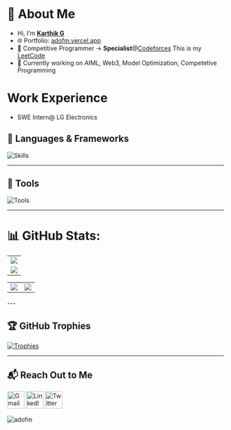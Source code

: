 # 👋 About Me  
- Hi, I’m [**Karthik G**](https://github.com/adofm)  
- 🌐 Portfolio: [adofm.vercel.app](https://adofm.vercel.app)    
- 👾 Competitive Programmer -> **Specialist**@[Codeforces](https://codeforces.com/profile/jrgk) This is my [LeetCode](https://leetcode.com/adofm)  
- 🧠 Currently working on AIML, Web3, Model Optimization, Competetive Programming 

# Work Experience 
- SWE Intern@ LG Electronics 

## 🧠 Languages & Frameworks  
![Skills](https://skillicons.dev/icons?i=c,cpp,py,java,js,ts,html,css,react,next,go,solidity,express,nodejs,postgres,mysql,tailwind,materialui,nginx,regex,bash,pytorch,aws)

---

## 🧰 Tools  
![Tools](https://skillicons.dev/icons?i=git,github,gitlab,linux,windows,apple,arduino,raspberrypi,vscode,visualstudio,firebase,postman,npm,redis,stackoverflow,githubactions,discord)

---
# 📊 GitHub Stats:
<table>
  <tr>
    <td>
      <img src="https://github-readme-streak-stats.herokuapp.com?user=adofm&theme=neon-palenight&hide_border=true&card_width=705">
     </td>
   </tr>
  <tr>
    <td>
      <img src="http://github-profile-summary-cards.vercel.app/api/cards/profile-details?username=adofm&theme=2077">
     </td>
   </tr>
</table><table>
  <tr>
    <td><img src="http://github-profile-summary-cards.vercel.app/api/cards/stats?username=adofm&theme=aura_dark"></td>
    <td><img src="http://github-profile-summary-cards.vercel.app/api/cards/most-commit-language?username=adofm&theme=aura_dark"></td>
  </tr>
</table>
---

## 🏆 GitHub Trophies  
[![Trophies](https://github-profile-trophy.vercel.app/?username=adofm&theme=darkhub&no-frame=true&title=Stars,Commits,Followers,Repositories,PullRequest,Issues)](https://github.com/ryo-ma/github-profile-trophy)

---

## 📬 Reach Out to Me  
<a href="mailto:karthik.maniam008@gmail.com"><img src="https://i.ibb.co/vD0fmh5/iconizer-icons8-gmail.png" alt="Gmail" height="40"></a>
<a href="https://www.linkedin.com/in/adofm/"><img src="https://skillicons.dev/icons?i=linkedin" alt="LinkedIn" height="40"></a>
<a href="https://twitter.com/adofm9"><img src="https://skillicons.dev/icons?i=twitter" alt="Twitter" height="40"></a>

<p align="left">
  <img src="https://komarev.com/ghpvc/?username=adofm&label=Profile%20views&color=0e75b6&style=flat" alt="adofm" />
</p>


